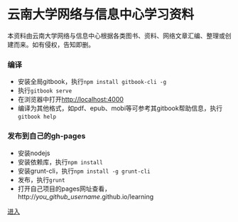 # 云南大学网络与信息中心学习资料

本资料由云南大学网络与信息中心根据各类图书、资料、网络文章汇编、整理或创建而来。如有侵权，告知即删。

### 编译
- 安装全局gitbook，执行`npm install gitbook-cli -g`
- 执行`gitbook serve`
- 在浏览器中打开[http://localhost:4000](http://localhost:4000)
- 编译为其他格式，如pdf、epub、mobi等可参考其gitbook帮助信息，执行`gitbook help`

### 发布到自己的gh-pages

- 安装nodejs
- 安装依赖库，执行`npm install`
- 安装grunt-cli，执行`npm install -g grunt-cli`
- 发布，执行`grunt`
- 打开自己项目的pages网址查看，http://*you_github_username*.github.io/learning

[进入](Learning/README.md)